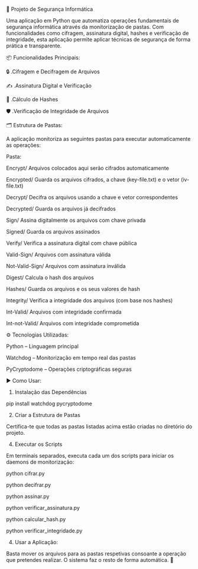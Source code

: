 🔐 Projeto de Segurança Informática

Uma aplicação em Python que automatiza operações fundamentais de segurança informática através da monitorização de pastas. Com funcionalidades como cifragem, assinatura digital, hashes e verificação de integridade, esta aplicação permite aplicar técnicas de segurança de forma prática e transparente.

📦 Funcionalidades Principais:

🔒 .Cifragem e Decifragem de Arquivos

✍️ .Assinatura Digital e Verificação

🧮 .Cálculo de Hashes

🛡️ .Verificação de Integridade de Arquivos

🗂️ Estrutura de Pastas:

A aplicação monitoriza as seguintes pastas para executar automaticamente as operações:

Pasta:

Encrypt/	Arquivos colocados aqui serão cifrados automaticamente

Encrypted/	Guarda os arquivos cifrados, a chave (key-file.txt) e o vetor (iv-file.txt)

Decrypt/	Decifra os arquivos usando a chave e vetor correspondentes

Decrypted/	Guarda os arquivos já decifrados

Sign/	Assina digitalmente os arquivos com chave privada

Signed/	Guarda os arquivos assinados

Verify/	Verifica a assinatura digital com chave pública

Valid-Sign/	Arquivos com assinatura válida

Not-Valid-Sign/	Arquivos com assinatura inválida

Digest/	Calcula o hash dos arquivos

Hashes/	Guarda os arquivos e os seus valores de hash

Integrity/	Verifica a integridade dos arquivos (com base nos hashes)

Int-Valid/	Arquivos com integridade confirmada

Int-not-Valid/	Arquivos com integridade comprometida

⚙️ Tecnologias Utilizadas:

Python – Linguagem principal

Watchdog – Monitorização em tempo real das pastas

PyCryptodome – Operações criptográficas seguras

▶️ Como Usar:

1. Instalação das Dependências

pip install watchdog pycryptodome

2. Criar a Estrutura de Pastas

Certifica-te que todas as pastas listadas acima estão criadas no diretório do projeto.

4. Executar os Scripts

Em terminais separados, executa cada um dos scripts para iniciar os daemons de monitorização:

python cifrar.py

python decifrar.py

python assinar.py

python verificar_assinatura.py

python calcular_hash.py

python verificar_integridade.py

4. Usar a Aplicação:
   
Basta mover os arquivos para as pastas respetivas consoante a operação que pretendes realizar. O sistema faz o resto de forma automática. 🚀
